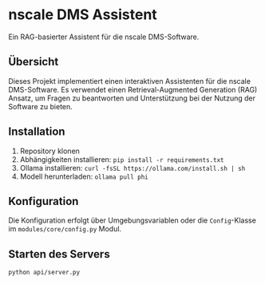 # nscale DMS Assistent

Ein RAG-basierter Assistent für die nscale DMS-Software.

## Übersicht

Dieses Projekt implementiert einen interaktiven Assistenten für die nscale DMS-Software. Es verwendet einen Retrieval-Augmented Generation (RAG) Ansatz, um Fragen zu beantworten und Unterstützung bei der Nutzung der Software zu bieten.

## Installation

1. Repository klonen
2. Abhängigkeiten installieren: `pip install -r requirements.txt`
3. Ollama installieren: `curl -fsSL https://ollama.com/install.sh | sh`
4. Modell herunterladen: `ollama pull phi`

## Konfiguration

Die Konfiguration erfolgt über Umgebungsvariablen oder die `Config`-Klasse im `modules/core/config.py` Modul.

## Starten des Servers

```bash
python api/server.py
